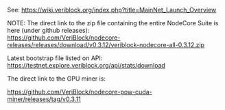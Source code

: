 See: https://wiki.veriblock.org/index.php?title=MainNet_Launch_Overview


NOTE: The direct link to the zip file containing the entire NodeCore Suite is here (under github releases):  
https://github.com/VeriBlock/nodecore-releases/releases/download/v0.3.12/veriblock-nodecore-all-0.3.12.zip

Latest bootstrap file listed on API: https://testnet.explore.veriblock.org/api/stats/download

The direct link to the GPU miner is:

https://github.com/VeriBlock/nodecore-pow-cuda-miner/releases/tag/v0.3.11
